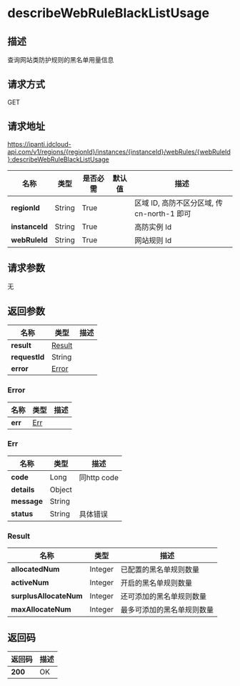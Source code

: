 # describeWebRuleBlackListUsage


## 描述
查询网站类防护规则的黑名单用量信息

## 请求方式
GET

## 请求地址
https://ipanti.jdcloud-api.com/v1/regions/{regionId}/instances/{instanceId}/webRules/{webRuleId}:describeWebRuleBlackListUsage

|名称|类型|是否必需|默认值|描述|
|---|---|---|---|---|
|**regionId**|String|True| |区域 ID, 高防不区分区域, 传 cn-north-1 即可|
|**instanceId**|String|True| |高防实例 Id|
|**webRuleId**|String|True| |网站规则 Id|

## 请求参数
无


## 返回参数
|名称|类型|描述|
|---|---|---|
|**result**|[Result](describewebruleblacklistusage#result)| |
|**requestId**|String| |
|**error**|[Error](describewebruleblacklistusage#error)| |

### <div id="error">Error</div>
|名称|类型|描述|
|---|---|---|
|**err**|[Err](describewebruleblacklistusage#err)| |
### <div id="err">Err</div>
|名称|类型|描述|
|---|---|---|
|**code**|Long|同http code|
|**details**|Object| |
|**message**|String| |
|**status**|String|具体错误|
### <div id="result">Result</div>
|名称|类型|描述|
|---|---|---|
|**allocatedNum**|Integer|已配置的黑名单规则数量|
|**activeNum**|Integer|开启的黑名单规则数量|
|**surplusAllocateNum**|Integer|还可添加的黑名单规则数量|
|**maxAllocateNum**|Integer|最多可添加的黑名单规则数量|

## 返回码
|返回码|描述|
|---|---|
|**200**|OK|
